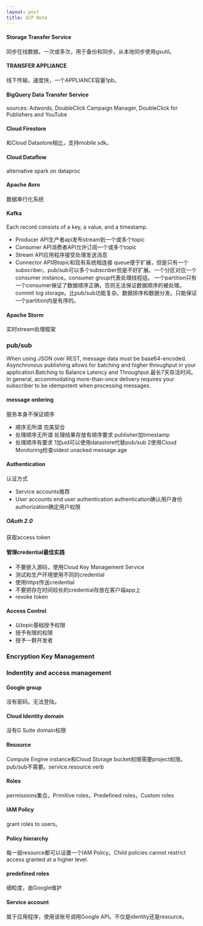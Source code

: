 ```yaml
---
layout: post
title: GCP Note
---
```


#### Storage Transfer Service
同步在线数据，一次或多次，用于备份和同步。从本地同步使用gsutil。

#### TRANSFER APPLIANCE
线下传输，速度快，一个APPLIANCE容量1pb。

#### BigQuery Data Transfer Service
sources:  Adwords, DoubleClick Campaign Manager, DoubleClick for Publishers and YouTube

#### Cloud Firestore
和Cloud Datastore相比，支持mobile sdk。

#### Cloud Dataflow
alternative spark on dataproc 

#### Apache Avro
数据串行化系统

#### Kafka
Each record consists of a key, a value, and a timestamp.
- Producer API生产者api发布stream到一个或多个topic
- Consumer API消费者API允许订阅一个或多个topic
- Stream API应用程序接受处理发送消息
- Connector API将topic和现有系统相连接
queue便于扩展，但是只有一个subscriber。pub/sub可以多个subscriber但是不好扩展。一个分区对应一个consumer instance。consumer group代表处理线程组。
一个partition只有一个consumer保证了数据顺序正确，否则无法保证数据顺序的被处理。commit log storage。比pub/sub功能复杂。数据排序和数据分发。只能保证一个partition内是有序的。

#### Apache Storm
实时stream处理框架

### pub/sub
When using JSON over REST, message data must be base64-encoded. Asynchronous publishing allows for batching and higher throughput in your application.Batching to Balance Latency and Throughput.最长7天存活时间。In general, accommodating more-than-once delivery requires your subscriber to be idempotent when processing messages. 

#### message ordering
服务本身不保证顺序
- 顺序无所谓 完美契合
- 处理顺序无所谓 处理结果存放有顺序要求 publisher加timestamp
- 处理顺序有要求 1加uid可以使用datastore代替pub/sub 2使用Cloud Monitoring检查oldest unacked message age

#### Authentication
认证方式
- Service accounts推荐
- User accounts end user authentication authentication确认用户身份 authorization确定用户权限

##### OAuth 2.0
获取access token

#### 管理credential最佳实践
- 不要嵌入源码，使用Cloud Key Management Service
- 测试和生产环境使用不同的credential
- 使用https传送credential
- 不要把存在时间较长的credential存放在客户端app上
- revoke token

#### Access Control
- 以topic基础授予权限
- 授予有限的权限
- 授予一群开发者

### Encryption Key Management

### Indentity and access management

#### Google group
没有密码。无法登陆。

#### Cloud Identity domain
没有G Suite domain权限

#### Resource
Compute Engine instance和Cloud Storage bucket权限需要project权限。pub/sub不需要。service.resource.verb

#### Roles
permissions集合。Primitive roles，Predefined roles，Custom roles

#### IAM Policy
grant roles to users。

#### Policy hierarchy
每一层resource都可以设置一个IAM Policy。Child policies cannot restrict access granted at a higher level.

#### predefined roles
细粒度，由Google维护

#### Service account
属于应用程序，使用该账号调用Google API。不仅是identity还是resource。

